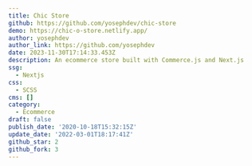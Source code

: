 ```yaml
---
title: Chic Store
github: https://github.com/yosephdev/chic-store
demo: https://chic-o-store.netlify.app/
author: yosephdev
author_link: https://github.com/yosephdev
date: 2023-11-30T17:14:33.453Z
description: An ecommerce store built with Commerce.js and Next.js
ssg:
  - Nextjs
css:
  - SCSS
cms: []
category:
  - Ecommerce
draft: false
publish_date: '2020-10-18T15:32:15Z'
update_date: '2022-03-01T18:17:41Z'
github_star: 2
github_fork: 3
---
```

